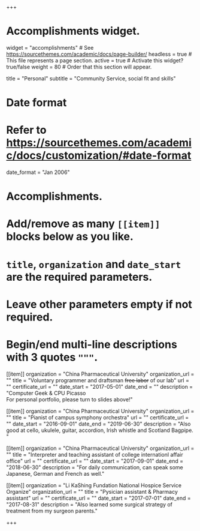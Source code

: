 +++
# Accomplishments widget.
widget = "accomplishments"  # See https://sourcethemes.com/academic/docs/page-builder/
headless = true  # This file represents a page section.
active = true  # Activate this widget? true/false
weight = 80  # Order that this section will appear.

title = "Personal"
subtitle = "Community Service, social fit and skills"

# Date format
#   Refer to https://sourcethemes.com/academic/docs/customization/#date-format
date_format = "Jan 2006"

# Accomplishments.
#   Add/remove as many `[[item]]` blocks below as you like.
#   `title`, `organization` and `date_start` are the required parameters.
#   Leave other parameters empty if not required.
#   Begin/end multi-line descriptions with 3 quotes `"""`.

[[item]]
  organization = "China Pharmaceutical University"
  organization_url = ""
  title = "Voluntary programmer and draftsman ~~free labor~~ of our lab"
  url = ""
  certificate_url = ""
  date_start = "2017-05-01"
  date_end = ""
  description = "Computer Geek & CPU Picasso<br/>For personal portfolio, please turn to slides above!"

[[item]]
  organization = "China Pharmaceutical University"
  organization_url = ""
  title = "Pianist of campus symphony orchestra"
  url = ""
  certificate_url = ""
  date_start = "2016-09-01"
  date_end = "2019-06-30"
  description = "Also good at cello, ukulele, guitar, accordion, Irish whistle and Scotland Bagpipe.  "
  
[[item]]
  organization = "China Pharmaceutical University"
  organization_url = ""
  title = "Interpreter and teaching assistant of college internationl affair office"
  url = ""
  certificate_url = ""
  date_start = "2017-09-01"
  date_end = "2018-06-30"
  description = "For daily communication, can speak some Japanese, German and French as well."
  
  [[item]]
  organization = "Li KaShing Fundation National Hospice Service Organize"
  organization_url = ""
  title = "Pysician assistant & Pharmacy assistant"
  url = ""
  certificate_url = ""
  date_start = "2017-07-01"
  date_end = "2017-08-31"
  description = "Also learned some surgical strategy of treatment from my surgeon parents."


+++

